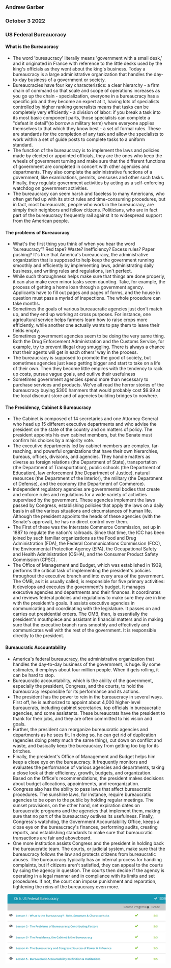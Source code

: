 ### Andrew Garber
### October 3 2022
### US Federal Bureaucracy 

#### What is the Bureaucracy 
 - The word 'bureaucracy' literally means 'government with a small desk,' and it originated in France with reference to the little desks used by the king's officials as they went about the king's business. Today a bureaucracy is a large administrative organization that handles the day-to-day business of a government or society.
 - Bureaucracies have four key characteristics: a clear hierarchy - a firm chain of command so that scale and scope of operations increases as you go up the chain - specialization, everyone in a bureaucracy has a specific job and they become an expert at it, having lots of specialists controlled by higher ranking generalists means that tasks can be completely very efficiently - a division of labor: if you break a task into its most basic component parts, those specialists can complete a "defeat in detail"(to borrow a military term) where everyone applies themselves to that which they know best - a set of formal rules. These are standards for the completion of any task and allow the specialists to work within a set of guide posts to complete tasks to a uniform standard.
 - The function of the bureaucracy is to implement the laws and policies made by elected or appointed officials, they are the ones who keep the wheels of government turning and make sure that the different functions of government are completed in concert with other agencies and departments. They also complete the administrative functions of a government, like examinations, permits, censuses and other such tasks. Finally, they regulate government activities by acting as a self-enforcing watchdog on government activities. 
 - The bureaucracy can seem harsh and faceless to many Americans, who often get fed up with its strict rules and time-consuming procedures, but in fact, most bureaucrats, people who work in the bureaucracy, are simply their neighbors and fellow citizens. Politicians, who are in fact part of the bureaucracy frequently rail against it to widespread support from the American people.

#### The problems of Bureaucracy 
 - What's the first thing you think of when you hear the word 'bureaucracy'? Red tape? Waste? Inefficiency? Excess rules? Paper pushing? It's true that America's bureaucracy, the administrative organization that is supposed to help keep the government running smoothly and efficiently by implementing laws, administrating daily business, and writing rules and regulations, isn't perfect.
 - While such thoroughness helps make sure that things are done properly, it can also make even minor tasks seem daunting. Take, for example, the process of getting a home loan through a government agency. Applicants have to fill out pages and pages of forms, and the house in question must pass a myriad of inspections. The whole procedure can take months.
 - Sometimes the goals of various bureaucratic agencies just don't match up, and they end up working at cross purposes. For instance, one agricultural service helps farmers learn how to raise crops more efficiently, while another one actually wants to pay them to leave their fields empty.
 - Sometimes government agencies seem to be doing the very same thing. Both the Drug Enforcement Administration and the Customs Service, for example, try to prevent illegal drug smuggling. There is always a chance that their agents will get in each others' way in the process.
 - The bureaucracy is supposed to promote the good of society, but sometimes agencies just keep getting bigger and start to take on a life of their own. Then they become little empires with the tendency to rack up costs, pursue vague goals, and outlive their usefulness
 - Sometimes government agencies spend more than necessary to purchase services and products. We've all read the horror stories of the bureaucracy buying $300 hammers that would probably cost $9.99 at the local discount store and of agencies building bridges to nowhere.

#### The Presidency, Cabinet & Bureaucracy
 - The Cabinet is composed of 14 secretaries and one Attorney General who head up 15 different executive departments and who advise the president on the state of the country and on matters of policy. The president appoints his own cabinet members, but the Senate must confirm his choices by a majority vote.
 - The executive departments led by cabinet members are complex, far-reaching, and powerful organizations that have their own hierarchies, bureaus, offices, divisions, and agencies. They handle matters as diverse as foreign relations (the Department of State), transportation (the Department of Transportation), public schools (the Department of Education), law enforcement (the Department of Justice), natural resources (the Department of the Interior), the military (the Department of Defense), and the economy (the Department of Commerce).
 - Independent regulatory agencies are governmental bodies that create and enforce rules and regulations for a wide variety of activities supervised by the government. These agencies implement the laws passed by Congress, establishing policies that apply the laws on a daily basis in all the various situations and circumstances of human life. Although the president appoints the heads of these agencies (with the Senate's approval), he has no direct control over them.
 - The First of these was the Interstate Commerce Commission, set up in 1887 to regulate the nation's railroads. Since that time, the ICC has been joined by such familiar organizations as the Food and Drug Administration (FDA), the Federal Communications Commission (FCC), the Environmental Protection Agency (EPA), the Occupational Safety and Health Administration (OSHA), and the Consumer Product Safety Commission (CPSC). 
 - The Office of Management and Budget, which was established in 1939, performs the critical task of implementing the president's policies throughout the executive branch and into every area of the government. The OMB, as it is usually called, is responsible for five primary activities: It develops and executes the government's budget. It manages executive agencies and departments and their finances. It coordinates and reviews federal policies and regulations to make sure they are in line with the president's goals. It assists executive agencies in communicating and coordinating with the legislature. It passes on and carries out presidential orders. The OMB, then, is essentially the president's mouthpiece and assistant in financial matters and in making sure that the executive branch runs smoothly and effectively and communicates well with the rest of the government. It is responsible directly to the president.

#### Bureaucratic Accountability  
 - America's federal bureaucracy, the administrative organization that handles the day-to-day business of the government, is huge. By some estimates, it employs about four million people. When it gets rolling, it can be hard to stop.
 - Bureaucratic accountability, which is the ability of the government, especially the president, Congress, and the courts, to hold the bureaucracy responsible for its performance and its actions.
 - The president has the power to rein in the bureaucracy in several ways. First off, he is authorized to appoint about 4,000 higher-level bureaucrats, including cabinet secretaries, top officials in bureaucratic agencies, and some assistants. These bureaucrats have the president to thank for their jobs, and they are often committed to his vision and goals.
 - Further, the president can reorganize bureaucratic agencies and departments as he sees fit. In doing so, he can get rid of duplication (agencies doing pretty much the same thing), cut down on conflict and waste, and basically keep the bureaucracy from getting too big for its britches. 
 - Finally, the president's Office of Management and Budget helps him keep a close eye on the bureaucracy. It frequently monitors and evaluates the performance of various agencies and departments, taking a close look at their efficiency, growth, budgets, and organization. Based on the Office's recommendations, the president makes decisions about budget allocations, appointments, and reorganization.
 - Congress also has the ability to pass laws that affect bureaucratic procedures. The sunshine laws, for instance, require bureaucratic agencies to be open to the public by holding regular meetings. The sunset provisions, on the other hand, set expiration dates on bureaucratic programs and the agencies that implement them, making sure that no part of the bureaucracy outlives its usefulness. Finally, Congress's watchdog, the Government Accountability Office, keeps a close eye on the bureaucracy's finances, performing audits, creating reports, and establishing standards to make sure that bureaucratic transactions are fair and aboveboard.
 - One more institution assists Congress and the president in holding back the bureaucratic team. The courts, or judicial system, make sure that the bureaucracy follows the law and protects citizens from bureaucratic abuses. The bureaucracy typically has an internal process for handling complaints, but if citizens aren't satisfied, they can appeal to the courts by suing the agency in question. The courts then decide if the agency is operating in a legal manner and in compliance with its limits and set procedures. If not, the court can impose punishment and reparation, tightening the reins of the bureaucracy even more.


![](Media/ch6polisci.png)